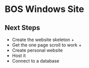 # BOS Windows Site

## Next Steps
- Create the website skeleton +
- Get the one page scroll to work +
- Create personal website 
- Host it
- Connect to a database
